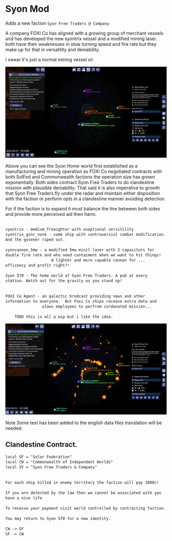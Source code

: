 # Syon Mod

Adds a new faction `Syon Free Traders @ Company`

A company FOXI Co has aligned with a growing group of merchant vessels and has developed the new syontrix vessel and a modified mining laser.
both have their weaknesses in slow turning speed and fire rate but they make up for that in versatility and deniability.

I swear it's just a normal mining vessel sir.

![img.png](.github/img/img.png)

Above you can see the Syon Home world first established as a manufacturing and mining operation as FOXI Co negotiated 
contracts with both SolFed and Commonwealth factions the operation size has grown exponentially. Both sides contract 
Syon Free Traders to do clandestine mission with plausible deniability. That said it is also imperative to growth that 
Syon Free Traders fly under the radar and maintain either disposition with the faction or perform opts in a clandestine manner avoiding detection.

For if the faction is to expand it must balance the line between both sides and provide more perceived aid then harm.


```

syontrix - medium_freaighter with exeptional versitility
syontrix_gvnr_none - same ship with contraversiol combat modification. And the govener riped out.

syoncannon_5mw - a modified 5mw minil laser with 2 capasitors for double fire rate and who need contaiment when we want to hit things!
                    A lighter and more capable cannon for ... efficency and profit right?!
                    
Syon 570 - The home world of Syon Free Traders. A pub at every station. Watch out for the gravity as you stand up!


FOXI Co Agent - an galactic brodcast providing news and other information to everyone.  But Foxi Co ships receave extra data and 
                alows employees to perfrom cordanated mission...

    TODO this is all a wip but i like the idea.                

```
![img_1.png](.github/img/img_1.png)


Note Some text has been added to the english data files translation will be needed.



## Clandestine Contract.
```angular2html
local SF = "Solar Federation"
local CW = "Commonwealth of Independent Worlds"
local SY = "Syon Free Traders & Company"


For each ship killed in enemy territory the faction will pay 1000cr

If you are detected by the law then we cannot be associated with you have a nice life

To receive your payment visit world controlled by contracting faction.

You may return to Syon 570 for a new identity.

CW -> SF
SF -> CW

```
